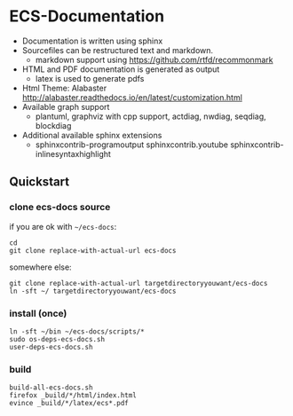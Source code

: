 # ECS-Documentation

+ Documentation is written using sphinx
+ Sourcefiles can be restructured text and markdown.
  + markdown support using https://github.com/rtfd/recommonmark
+ HTML and PDF documentation is generated as output
  + latex is used to generate pdfs
+ Html Theme: Alabaster http://alabaster.readthedocs.io/en/latest/customization.html
+ Available graph support
  + plantuml, graphviz with cpp support, actdiag, nwdiag, seqdiag, blockdiag
+ Additional available sphinx extensions
  + sphinxcontrib-programoutput sphinxcontrib.youtube sphinxcontrib-inlinesyntaxhighlight


## Quickstart


### clone ecs-docs source

if you are ok with `~/ecs-docs`:

```
cd
git clone replace-with-actual-url ecs-docs
```

somewhere else:

```
git clone replace-with-actual-url targetdirectoryyouwant/ecs-docs
ln -sft ~/ targetdirectoryyouwant/ecs-docs
```

### install (once)

```
ln -sft ~/bin ~/ecs-docs/scripts/*
sudo os-deps-ecs-docs.sh
user-deps-ecs-docs.sh
```

### build

```
build-all-ecs-docs.sh
firefox _build/*/html/index.html
evince _build/*/latex/ecs*.pdf
```

